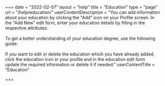 +++
date = "2022-02-07"
layout = "help"
title = "Education"
type = "page"
url = "/help/education/"
userContentDescription = "You can add information about your education by clicking the \"Add\" icon on your Profile screen. In the \"Add New\" edit form, enter your education details by filling in the respective attributes.<br><br>To get a better understanding of your education degree, use the following guide:<br><br>If you want to edit or delete the education which you have already added, click the education icon in your profile and in the education edit form update the required information or delete it if needed."
userContentTitle = "Education"

+++
